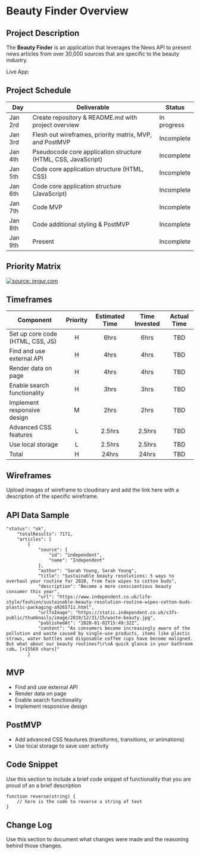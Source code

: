 # Beauty Finder Overview 

## Project Description

The **Beauty Finder** is an application that leverages the News API to present news articles from over 30,000 sources that are specific to the beauty industry.

Live App: 

## Project Schedule

|  Day | Deliverable | Status
|---|---| ---|
|Jan 2rd| Create repository & README.md with project overview| In progress
|Jan 3rd| Flesh out wireframes, priority matrix, MVP, and PostMVP | Incomplete
|Jan 4th| Pseudocode core application structure (HTML, CSS, JavaScript) | Incomplete
|Jan 5th| Code core application structure (HTML, CSS) | Incomplete
|Jan 6th| Code core application structure (JavaScript) | Incomplete
|Jan 7th| Code MVP | Incomplete
|Jan 8th| Code additional styling & PostMVP | Incomplete
|Jan 9th| Present | Incomplete

## Priority Matrix

<a href="https://imgur.com/g5kN3hT"><img src="https://i.imgur.com/g5kN3hT.png" title="source: imgur.com" /></a>

## Timeframes 

| Component | Priority | Estimated Time | Time Invested | Actual Time |
| --- | :---: |  :---: | :---: | :---: |
| Set up core code (HTML, CSS, JS) | H | 6hrs| 6hrs | TBD |
| Find and use external API | H | 4hrs| 4hrs | TBD |
| Render data on page | H | 4hrs| 4hrs | TBD |
| Enable search functionality | H | 3hrs| 3hrs | TBD |
| Implement responsive design | M | 2hrs| 2hrs | TBD |
| Advanced CSS features | L | 2.5hrs| 2.5hrs | TBD |
| Use local storage | L | 2.5hrs| 2.5hrs | TBD |
| Total | H | 24hrs| 24hrs | TBD |

## Wireframes

Upload images of wireframe to cloudinary and add the link here with a description of the specific wireframe.

## API Data Sample

```
"status": "ok",
    "totalResults": 7171,
    "articles": [
        {
            "source": {
                "id": "independent",
                "name": "Independent"
            },
            "author": "Sarah Young, Sarah Young",
            "title": "Sustainable beauty resolutions: 5 ways to overhaul your routine for 2020, from face wipes to cotton buds",
            "description": "Become a more conscientious beauty consumer this year",
            "url": "https://www.independent.co.uk/life-style/fashion/sustainable-beauty-resolution-routine-wipes-cotton-buds-plastic-packaging-a9265711.html",
            "urlToImage": "https://static.independent.co.uk/s3fs-public/thumbnails/image/2019/12/31/15/waste-beauty.jpg",
            "publishedAt": "2020-01-02T15:49:32Z",
            "content": "As consumers become increasingly aware of the pollution and waste caused by single-use products, items like plastic straws, water bottles and disposable coffee cups have become maligned. But what about our beauty routines?\r\nA quick glance in your bathroom cab… [+15569 chars]"
        }
```
 
## MVP 

- Find and use external API 
- Render data on page 
- Enable search functionality 
- Implement responsive design

## PostMVP 

- Add advanced CSS feautures (transforms, transitions, or animations)
- Use local storage to save user activity 

## Code Snippet

Use this section to include a brief code snippet of functionality that you are proud of an a brief description  

```
function reverse(string) {
	// here is the code to reverse a string of text
}
```

## Change Log

Use this section to document what changes were made and the reasoning behind those changes.  
